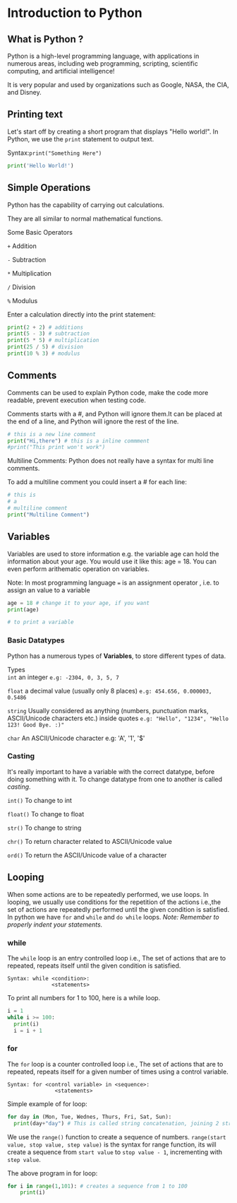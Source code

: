 # Introduction to Python

## What is Python ?
Python is a high-level programming language, with applications in numerous areas, including web programming, scripting, scientific computing, and artificial intelligence!

It is very popular and used by organizations such as Google, NASA, the CIA, and Disney.

## Printing text

Let's start off by creating a short program that displays "Hello world!".
In Python, we use the `print` statement to output text.

Syntax:`print("Something Here")`

```python runnable
print('Hello World!')
```

## Simple Operations

Python has the capability of carrying out calculations.

They are all similar to normal mathematical functions.

Some Basic Operators

`+`  Addition

`-`  Subtraction

`*`  Multiplication

`/`  Division

`%`  Modulus

Enter a calculation directly into the print statement:

```python runnable
print(2 + 2) # additions
print(5 - 3) # subtraction
print(5 * 5) # multiplication
print(25 / 5) # division
print(10 % 3) # modulus
```

## Comments 
Comments can be used to explain Python code, make the code more readable, prevent execution when testing code.

Comments starts with a #, and Python will ignore them.It can be placed at the end of a line, and Python will ignore the rest of the line. 

```python runnable
# this is a new line comment
print("Hi,there") # this is a inline commment
#print("This print won't work")
```

Multiline Comments:
Python does not really have a syntax for multi line comments.

To add a multiline comment you could insert a # for each line:

```python runnable
# this is 
# a 
# multiline comment
print("Multiline Comment")
```

## Variables

Variables are used to store information e.g. the variable age can hold the information about your age. You would use it like this: age = 18. You can even perform arithematic operation on variables. 

Note: In most programming language `=` is an assignment operator , i.e. to assign an value to a variable

```python runnable
age = 18 # change it to your age, if you want 
print(age)

# to print a variable
```

### Basic Datatypes

Python has a numerous types of **Variables**, to store different types of data.

Types  
`int`    an integer   `e.g: -2304, 0, 3, 5, 7`

`float`  a decimal value (usually only 8 places)   `e.g: 454.656, 0.000003, 0.5486`

`string` Usually considered as anything (numbers, punctuation marks, ASCII/Unicode characters etc.) inside quotes `e.g: "Hello", "1234", "Hello 123! Good Bye. :)"`

`char`   An ASCII/Unicode character e.g: 'A', '1', '$'


### Casting

It's really important to have a variable with the correct datatype, before doing something with it.
To change datatype from one to another is called *casting*.

`int()` To change to int

`float()` To change to float

`str()`  To change to string

`chr()`  To return character related to ASCII/Unicode value

`ord()`  To return the ASCII/Unicode value of a character

## Looping

When some actions are to be repeatedly performed, we use loops. In looping, we usually use conditions for the repetition of the actions i.e.,the set of actions are repeatedly performed until the given condition is satisfied. In python we have `for` and `while` and `do while` loops.
*Note: Remember to properly indent your statements.*

### while
The `while` loop is an entry controlled loop i.e., The set of actions that are to repeated, repeats itself until the given condition is satisfied.
```
Syntax: while <condition>:
              <statements>
```

To print all numbers for 1 to 100, here is a while loop.
```python runnable
i = 1
while i >= 100:
  print(i)
  i = i + 1               
``` 
                  
### for
The `for` loop is a counter controlled loop i.e., The set of actions that are to repeated, repeats itself for a given number of times using a control variable.

```
Syntax: for <control variable> in <sequence>:
               <statements>
```
Simple example of for loop:
```python runnable
for day in (Mon, Tue, Wednes, Thurs, Fri, Sat, Sun):
  print(day+"day") # This is called string concatenation, joining 2 strings
```
                
We use the `range()` function to create a sequence of numbers. `range(start value, stop value, step value)` is the syntax for range function, its will create a sequence from `start value` to `stop value - 1`, incrementing with `step value`.

                
The above program in for loop:
```python runnable
for i in range(1,101): # creates a sequence from 1 to 100
    print(i)
```             

